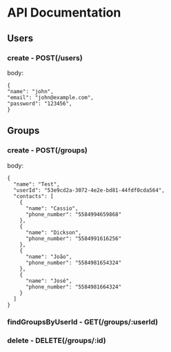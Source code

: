 # API Documentation

## Users

### create - POST(/users)

body:
```
{
"name": "john",
"email": "john@example.com",
"password": "123456",
}
```

## Groups

### create - POST(/groups)

body:
```
{
  "name": "Test",
  "userId": "53e9cd2a-3072-4e2e-bd81-44fdf0cda564",
  "contacts": [
    {
      "name": "Cassio",
      "phone_number": "5584994659868"
    },
    {
      "name": "Dickson",
      "phone_number": "5584991616256"
    },
    {
      "name": "João",
      "phone_number": "5584981654324"
    },
    {
      "name": "José",
      "phone_number": "5584981664324"
    }
  ]
}
```

### findGroupsByUserId - GET(/groups/:userId)

### delete - DELETE(/groups/:id)
